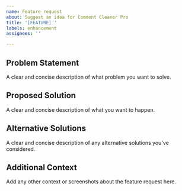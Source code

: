 ```yaml
---
name: Feature request
about: Suggest an idea for Comment Cleaner Pro
title: '[FEATURE] '
labels: enhancement
assignees: ''

---
```


## Problem Statement
A clear and concise description of what problem you want to solve.

## Proposed Solution
A clear and concise description of what you want to happen.

## Alternative Solutions
A clear and concise description of any alternative solutions you've considered.

## Additional Context
Add any other context or screenshots about the feature request here.